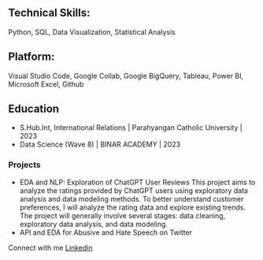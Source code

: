 ## Technical Skills: 
Python, SQL, Data Visualization, Statistical Analysis
## Platform: 
Visual Studio Code, Google Collab, Google BigQuery, Tableau, Power BI, Microsoft Excel, Github

## Education
- S.Hub.Int, International Relations | Parahyangan Catholic University | 2023
- Data Science (Wave 8) | BINAR ACADEMY | 2023

### Projects
- EDA and NLP: Exploration of ChatGPT User Reviews
  This project aims to analyze the ratings provided by ChatGPT users using exploratory data analysis and data modeling methods. To better understand customer preferences, I will analyze the rating data and explore existing trends. The project will generally involve several stages: data cleaning, exploratory data analysis, and data modeling.
- API and EDA for Abusive and Hate Speech on Twitter


Connect with me [Linkedin](https://www.linkedin.com/in/nmfel/)

